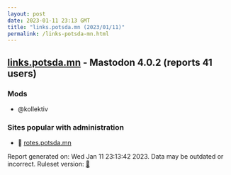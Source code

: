 ```yaml
---
layout: post
date: 2023-01-11 23:13 GMT
title: "links.potsda.mn (2023/01/11)"
permalink: /links-potsda-mn.html
---
```



## [links.potsda.mn](https://links.potsda.mn) - Mastodon 4.0.2 (reports 41 users)

### Mods
 * @kollektiv

### Sites popular with administration

* 🐘 [rotes.potsda.mn](/rotes-potsda-mn.html)

Report generated on: Wed Jan 11 23:13:42 2023. Data may be outdated or incorrect.
Ruleset version: [🧁](/version-cupcake)
